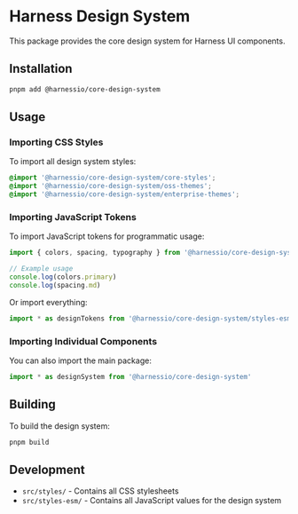 # Harness Design System

This package provides the core design system for Harness UI components.

## Installation

```bash
pnpm add @harnessio/core-design-system
```

## Usage

### Importing CSS Styles

To import all design system styles:

```css
@import '@harnessio/core-design-system/core-styles';
@import '@harnessio/core-design-system/oss-themes';
@import '@harnessio/core-design-system/enterprise-themes';
```

### Importing JavaScript Tokens

To import JavaScript tokens for programmatic usage:

```js
import { colors, spacing, typography } from '@harnessio/core-design-system/styles-esm'

// Example usage
console.log(colors.primary)
console.log(spacing.md)
```

Or import everything:

```js
import * as designTokens from '@harnessio/core-design-system/styles-esm'
```

### Importing Individual Components

You can also import the main package:

```js
import * as designSystem from '@harnessio/core-design-system'
```

## Building

To build the design system:

```bash
pnpm build
```

## Development

- `src/styles/` - Contains all CSS stylesheets
- `src/styles-esm/` - Contains all JavaScript values for the design system
